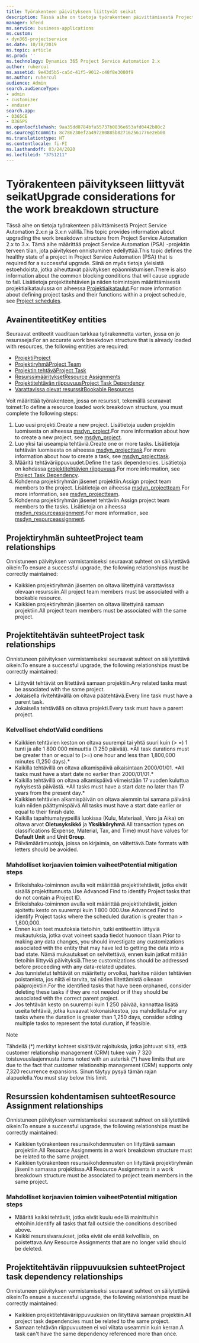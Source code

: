```yaml
---
title: Työrakenteen päivitykseen liittyvät seikat
description: Tässä aihe on tietoja työrakenteen päivittämisestä Project Service Automation 2.x:n ja 3.x:n välillä.
manager: kfend
ms.service: business-applications
ms.custom:
- dyn365-projectservice
ms.date: 10/18/2019
ms.topic: article
ms.prod: ''
ms.technology: Dynamics 365 Project Service Automation 2.x
author: ruhercul
ms.assetid: 9e43d5b5-ca5d-41f5-9012-c48f8e3080f9
ms.author: ruhercul
audience: Admin
search.audienceType:
- admin
- customizer
- enduser
search.app:
- D365CE
- D365PS
ms.openlocfilehash: 9aa35dd8784bfa55737b0836e653afd0442b80c2
ms.sourcegitcommit: 8c786230ef2a497280885b827162561776e2eb00
ms.translationtype: HT
ms.contentlocale: fi-FI
ms.lasthandoff: 03/24/2020
ms.locfileid: "3751211"
---
```

# <a name="upgrade-considerations-for-the-work-breakdown-structure"></a><span data-ttu-id="281b3-103">Työrakenteen päivitykseen liittyvät seikat</span><span class="sxs-lookup"><span data-stu-id="281b3-103">Upgrade considerations for the work breakdown structure</span></span>
<span data-ttu-id="281b3-104">Tässä aihe on tietoja työrakenteen päivittämisestä Project Service Automation 2.x:n ja 3.x:n välillä.</span><span class="sxs-lookup"><span data-stu-id="281b3-104">This topic provides information about upgrading the work breakdown structure from Project Service Automation 2.x to 3.x.</span></span> <span data-ttu-id="281b3-105">Tämä aihe määrittää project Service Automation (PSA) -projektin terveen tilan, jota päivityksen onnistuminen edellyttää.</span><span class="sxs-lookup"><span data-stu-id="281b3-105">This topic defines the healthy state of a project in Project Service Automation (PSA) that is required for a successful upgrade.</span></span> <span data-ttu-id="281b3-106">Siinä on myös tietoja yleisistä estoehdoista, jotka aiheuttavat päivityksen epäonnistumisen.</span><span class="sxs-lookup"><span data-stu-id="281b3-106">There is also information about the common blocking conditions that will cause upgrade to fail.</span></span> <span data-ttu-id="281b3-107">Lisätietoja projektitehtävien ja niiden toimintojen määrittämisestä projektiaikataulussa on aiheessa [Projektiaikataulut](project-creating.md).</span><span class="sxs-lookup"><span data-stu-id="281b3-107">For more information about defining project tasks and their functions within a project schedule, see [Project schedules](project-creating.md).</span></span>

## <a name="key-entities"></a><span data-ttu-id="281b3-108">Avainentiteetit</span><span class="sxs-lookup"><span data-stu-id="281b3-108">Key entities</span></span>
<span data-ttu-id="281b3-109">Seuraavat entiteetit vaaditaan tarkkaa työrakennetta varten, jossa on jo resursseja:</span><span class="sxs-lookup"><span data-stu-id="281b3-109">For an accurate work breakdown structure that is already loaded with resources, the following entities are required:</span></span>

- [<span data-ttu-id="281b3-110">Projekti</span><span class="sxs-lookup"><span data-stu-id="281b3-110">Project</span></span>](../developer/entities/msdyn_project.md)
- [<span data-ttu-id="281b3-111">Projektiryhmä</span><span class="sxs-lookup"><span data-stu-id="281b3-111">Project Team</span></span>](../developer/entities/msdyn_projectteam.md)
- [<span data-ttu-id="281b3-112">Projektin tehtävä</span><span class="sxs-lookup"><span data-stu-id="281b3-112">Project Task</span></span>](../developer/entities/msdyn_projecttask.md)
- [<span data-ttu-id="281b3-113">Resurssimääritykset</span><span class="sxs-lookup"><span data-stu-id="281b3-113">Resource Assignments</span></span>](../developer/entities/msdyn_resourceassignment.md)
- [<span data-ttu-id="281b3-114">Projektitehtävän riippuvuus</span><span class="sxs-lookup"><span data-stu-id="281b3-114">Project Task Dependency</span></span>](../developer/entities/msdyn_projecttaskdependency.md)
- [<span data-ttu-id="281b3-115">Varattavissa olevat resurssit</span><span class="sxs-lookup"><span data-stu-id="281b3-115">Bookable Resources</span></span>](../developer/entities/bookableresource.md)

<span data-ttu-id="281b3-116">Voit määrittää työrakenteen, jossa on resurssit, tekemällä seuraavat toimet:</span><span class="sxs-lookup"><span data-stu-id="281b3-116">To define a resource loaded work breakdown structure, you must complete the following steps:</span></span>

1. <span data-ttu-id="281b3-117">Luo uusi projekti.</span><span class="sxs-lookup"><span data-stu-id="281b3-117">Create a new project.</span></span> <span data-ttu-id="281b3-118">Lisätietoja uuden projektin luomisesta on aiheessa [msdyn_project](../developer/entities/msdyn_project.md).</span><span class="sxs-lookup"><span data-stu-id="281b3-118">For more information about how to create a new project, see [msdyn_project](../developer/entities/msdyn_project.md).</span></span>
2. <span data-ttu-id="281b3-119">Luo yksi tai useampia tehtäviä.</span><span class="sxs-lookup"><span data-stu-id="281b3-119">Create one or more tasks.</span></span> <span data-ttu-id="281b3-120">Lisätietoja tehtävän luomisesta on aiheessa [msdyn_projecttask](../developer/entities/msdyn_projecttask.md).</span><span class="sxs-lookup"><span data-stu-id="281b3-120">For more information about how to create a task, see [msdyn_projecttask](../developer/entities/msdyn_projecttask.md).</span></span>
3. <span data-ttu-id="281b3-121">Määritä tehtäväriippuvuudet.</span><span class="sxs-lookup"><span data-stu-id="281b3-121">Define the task dependencies.</span></span> <span data-ttu-id="281b3-122">Lisätietoja on kohdassa [projektitehtävien riippuvuus](../developer/entities/msdyn_projecttaskdependency.md).</span><span class="sxs-lookup"><span data-stu-id="281b3-122">For more information, see [Project Task Dependency](../developer/entities/msdyn_projecttaskdependency.md).</span></span>
4. <span data-ttu-id="281b3-123">Kohdenna projektiryhmän jäsenet projektiin.</span><span class="sxs-lookup"><span data-stu-id="281b3-123">Assign project team members to the project.</span></span> <span data-ttu-id="281b3-124">Lisätietoja on aiheessa [msdyn_projectteam](../developer/entities/msdyn_projectteam.md).</span><span class="sxs-lookup"><span data-stu-id="281b3-124">For more information, see [msdyn_projectteam](../developer/entities/msdyn_projectteam.md).</span></span>
5. <span data-ttu-id="281b3-125">Kohdenna projektiryhmän jäsenet tehtäviin.</span><span class="sxs-lookup"><span data-stu-id="281b3-125">Assign project team members to the tasks.</span></span> <span data-ttu-id="281b3-126">Lisätietoja on aiheessa [msdyn_resourceassignment](../developer/entities/msdyn_resourceassignment.md).</span><span class="sxs-lookup"><span data-stu-id="281b3-126">For more information, see [msdyn_resourceassignment](../developer/entities/msdyn_resourceassignment.md).</span></span>

## <a name="project-team-relationships"></a><span data-ttu-id="281b3-127">Projektiryhmän suhteet</span><span class="sxs-lookup"><span data-stu-id="281b3-127">Project team relationships</span></span>

<span data-ttu-id="281b3-128">Onnistuneen päivityksen varmistamiseksi seuraavat suhteet on säilytettävä oikein:</span><span class="sxs-lookup"><span data-stu-id="281b3-128">To ensure a successful upgrade, the following relationships must be correctly maintained:</span></span>
- <span data-ttu-id="281b3-129">Kaikkien projektiryhmän jäsenten on oltava liitettyinä varattavissa olevaan resurssiin.</span><span class="sxs-lookup"><span data-stu-id="281b3-129">All project team members must be associated with a bookable resource.</span></span>
- <span data-ttu-id="281b3-130">Kaikkien projektiryhmän jäsenten on oltava liitettyinä samaan projektiin.</span><span class="sxs-lookup"><span data-stu-id="281b3-130">All project team members must be associated with the same project.</span></span> 

## <a name="project-task-relationships"></a><span data-ttu-id="281b3-131">Projektitehtävän suhteet</span><span class="sxs-lookup"><span data-stu-id="281b3-131">Project task relationships</span></span>
<span data-ttu-id="281b3-132">Onnistuneen päivityksen varmistamiseksi seuraavat suhteet on säilytettävä oikein:</span><span class="sxs-lookup"><span data-stu-id="281b3-132">To ensure a successful upgrade, the following relationships must be correctly maintained:</span></span>

- <span data-ttu-id="281b3-133">Liittyvät tehtävät on liitettävä samaan projektiin.</span><span class="sxs-lookup"><span data-stu-id="281b3-133">Any related tasks must be associated with the same project.</span></span>
- <span data-ttu-id="281b3-134">Jokaisella rivitehtävällä on oltava päätehtävä.</span><span class="sxs-lookup"><span data-stu-id="281b3-134">Every line task must have a parent task.</span></span>
- <span data-ttu-id="281b3-135">Jokaisella tehtävällä on oltava projekti.</span><span class="sxs-lookup"><span data-stu-id="281b3-135">Every task must have a parent project.</span></span>

### <a name="valid-conditions"></a><span data-ttu-id="281b3-136">Kelvolliset ehdot</span><span class="sxs-lookup"><span data-stu-id="281b3-136">Valid conditions</span></span>

- <span data-ttu-id="281b3-137">Kaikkien tehtävien keston on oltava suurempi tai yhtä suuri kuin (> =) 1 tunti ja alle 1 800 000 minuuttia (1 250 päivää). \*</span><span class="sxs-lookup"><span data-stu-id="281b3-137">All task durations must be greater than or equal to (>=) one hour and less than 1,800,000 minutes (1,250 days).\*</span></span>
- <span data-ttu-id="281b3-138">Kaikilla tehtävillä on oltava alkamispäivä aikaisintaan 2000/01/01. \*</span><span class="sxs-lookup"><span data-stu-id="281b3-138">All tasks must have a start date no earlier than 2000/01/01.\*</span></span>
- <span data-ttu-id="281b3-139">Kaikilla tehtävillä on oltava alkamispäivä viimeistään 17 vuoden kuluttua nykyisestä päivästä. \*</span><span class="sxs-lookup"><span data-stu-id="281b3-139">All tasks must have a start date no later than 17 years from the present day.\*</span></span>
- <span data-ttu-id="281b3-140">Kaikkien tehtävien alkamispäivän on oltava aiemmin tai samana päivänä kuin niiden päättymispäivä.</span><span class="sxs-lookup"><span data-stu-id="281b3-140">All tasks must have a start date earlier or equal to their finish date.</span></span>
- <span data-ttu-id="281b3-141">Kaikilla tapahtumatyypeillä luokissa (Kulu, Materiaali, Vero ja Aika) on oltava arvot **Oletusyksikkö** ja **Yksikköryhmä**.</span><span class="sxs-lookup"><span data-stu-id="281b3-141">All transaction types on classifications (Expense, Material, Tax, and Time) must have values for **Default Unit** and **Unit Group**.</span></span>
- <span data-ttu-id="281b3-142">Päivämäärämuotoja, joissa on kirjaimia, on vältettävä.</span><span class="sxs-lookup"><span data-stu-id="281b3-142">Date formats with letters should be avoided.</span></span>

### <a name="potential-mitigation-steps"></a><span data-ttu-id="281b3-143">Mahdolliset korjaavien toimien vaiheet</span><span class="sxs-lookup"><span data-stu-id="281b3-143">Potential mitigation steps</span></span>
- <span data-ttu-id="281b3-144">Erikoishaku-toiminnon avulla voit määrittää projektitehtävät, jotka eivät sisällä projektitunnusta.</span><span class="sxs-lookup"><span data-stu-id="281b3-144">Use Advanced Find to identify Project tasks that do not contain a Project ID.</span></span>
- <span data-ttu-id="281b3-145">Erikoishaku-toiminnon avulla voit määrittää projektitehtävät, joiden ajoitettu kesto on suurempi kuin 1 800 000.</span><span class="sxs-lookup"><span data-stu-id="281b3-145">Use Advanced Find to identify Project tasks where the scheduled duration is greater than > 1,800,000.</span></span>
- <span data-ttu-id="281b3-146">Ennen kuin teet muutoksia tietoihin, tutki entiteettiin liittyviä mukautuksia, jotka ovat voineet saada tiedot huonoon tilaan.</span><span class="sxs-lookup"><span data-stu-id="281b3-146">Prior to making any data changes, you should investigate any customizations associated with the entity that may have led to getting the data into a bad state.</span></span> <span data-ttu-id="281b3-147">Nämä mukautukset on selvitettävä, ennen kuin jatkat mitään tietoihin liittyviä päivityksiä.</span><span class="sxs-lookup"><span data-stu-id="281b3-147">These customizations should be addressed before proceeding with any data-related updates.</span></span>
- <span data-ttu-id="281b3-148">Jos tunnistetut tehtävät on määritetty orvoiksi, harkitse näiden tehtävien poistamista, jos niitä ei tarvita, tai niiden liitettämistä oikeaan pääprojektiin.</span><span class="sxs-lookup"><span data-stu-id="281b3-148">For the identified tasks that have been orphaned, consider deleting these tasks if they are not needed or if they should be associated with the correct parent project.</span></span>
- <span data-ttu-id="281b3-149">Jos tehtävän kesto on suurempi kuin 1 250 päivää, kannattaa lisätä useita tehtäviä, jotka kuvaavat kokonaiskestoa, jos mahdollista.</span><span class="sxs-lookup"><span data-stu-id="281b3-149">For any tasks where the duration is greater than 1,250 days, consider adding multiple tasks to represent the total duration, if feasible.</span></span>

> [!NOTE]
> <span data-ttu-id="281b3-150">Tähdellä (\*) merkityt kohteet sisältävät rajoituksia, jotka johtuvat siitä, että customer relationship management (CRM) tukee vain 7 320 toistuvuuslaajennusta.</span><span class="sxs-lookup"><span data-stu-id="281b3-150">Items noted with an asterisk (\*) have limits that are due to the fact that customer relationship management (CRM) supports only 7,320 recurrence expansions.</span></span> <span data-ttu-id="281b3-151">Sinun täytyy pysyä tämän rajan alapuolella.</span><span class="sxs-lookup"><span data-stu-id="281b3-151">You must stay below this limit.</span></span>

## <a name="resource-assignment-relationships"></a><span data-ttu-id="281b3-152">Resurssien kohdentamisen suhteet</span><span class="sxs-lookup"><span data-stu-id="281b3-152">Resource Assignment relationships</span></span>
<span data-ttu-id="281b3-153">Onnistuneen päivityksen varmistamiseksi seuraavat suhteet on säilytettävä oikein:</span><span class="sxs-lookup"><span data-stu-id="281b3-153">To ensure a successful upgrade, the following relationships must be correctly maintained:</span></span>

- <span data-ttu-id="281b3-154">Kaikkien työrakenteen resurssikohdennusten on liityttävä samaan projektiin.</span><span class="sxs-lookup"><span data-stu-id="281b3-154">All Resource Assignments in a work breakdown structure must be related to the same project.</span></span>
- <span data-ttu-id="281b3-155">Kaikkien työrakenteen resurssikohdennusten on liityttävä projektiryhmän jäseniin samassa projektissa.</span><span class="sxs-lookup"><span data-stu-id="281b3-155">All Resource Assignments in a work breakdown structure must be associated to project team members in the same project.</span></span>

### <a name="potential-mitigation-steps"></a><span data-ttu-id="281b3-156">Mahdolliset korjaavien toimien vaiheet</span><span class="sxs-lookup"><span data-stu-id="281b3-156">Potential mitigation steps</span></span>
- <span data-ttu-id="281b3-157">Määritä kaikki tehtävät, jotka eivät kuulu edellä mainittuihin ehtoihin.</span><span class="sxs-lookup"><span data-stu-id="281b3-157">Identify all tasks that fall outside the conditions described above.</span></span>  
- <span data-ttu-id="281b3-158">Kaikki resurssivaraukset, jotka eivät ole enää kelvollisia, on poistettava.</span><span class="sxs-lookup"><span data-stu-id="281b3-158">Any Resource Assignments that are no longer valid should be deleted.</span></span>

## <a name="project-task-dependency-relationships"></a><span data-ttu-id="281b3-159">Projektitehtävän riippuvuuksien suhteet</span><span class="sxs-lookup"><span data-stu-id="281b3-159">Project task dependency relationships</span></span>
<span data-ttu-id="281b3-160">Onnistuneen päivityksen varmistamiseksi seuraavat suhteet on säilytettävä oikein:</span><span class="sxs-lookup"><span data-stu-id="281b3-160">To ensure a successful upgrade, the following relationships must be correctly maintained:</span></span>

- <span data-ttu-id="281b3-161">Kaikkien projektitehtäväriippuvuuksien on liityttävä samaan projektiin.</span><span class="sxs-lookup"><span data-stu-id="281b3-161">All project task dependencies must be related to the same project.</span></span>
- <span data-ttu-id="281b3-162">Samaan tehtävän riippuvuuteen ei voi viitata useammin kuin kerran.</span><span class="sxs-lookup"><span data-stu-id="281b3-162">A task can't have the same dependency referenced more than once.</span></span>
